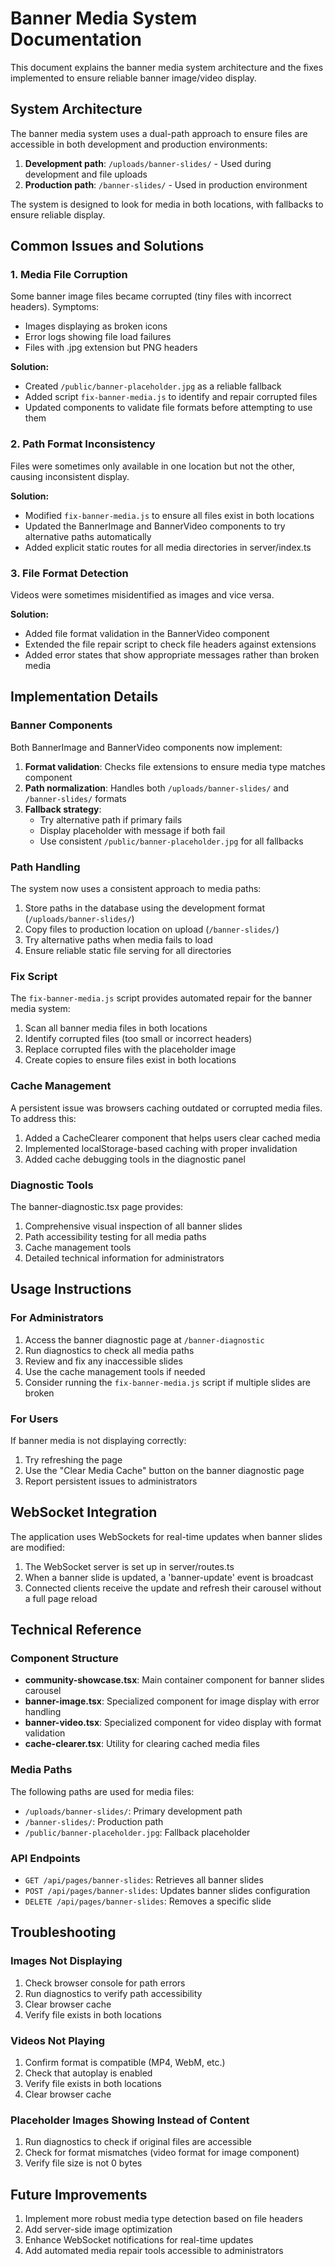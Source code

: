 # Banner Media System Documentation

This document explains the banner media system architecture and the fixes implemented to ensure reliable banner image/video display.

## System Architecture

The banner media system uses a dual-path approach to ensure files are accessible in both development and production environments:

1. **Development path**: `/uploads/banner-slides/` - Used during development and file uploads
2. **Production path**: `/banner-slides/` - Used in production environment

The system is designed to look for media in both locations, with fallbacks to ensure reliable display.

## Common Issues and Solutions

### 1. Media File Corruption

Some banner image files became corrupted (tiny files with incorrect headers). Symptoms:
- Images displaying as broken icons
- Error logs showing file load failures
- Files with .jpg extension but PNG headers

**Solution:**
- Created `/public/banner-placeholder.jpg` as a reliable fallback
- Added script `fix-banner-media.js` to identify and repair corrupted files
- Updated components to validate file formats before attempting to use them

### 2. Path Format Inconsistency

Files were sometimes only available in one location but not the other, causing inconsistent display.

**Solution:**
- Modified `fix-banner-media.js` to ensure all files exist in both locations
- Updated the BannerImage and BannerVideo components to try alternative paths automatically
- Added explicit static routes for all media directories in server/index.ts

### 3. File Format Detection

Videos were sometimes misidentified as images and vice versa.

**Solution:**
- Added file format validation in the BannerVideo component
- Extended the file repair script to check file headers against extensions
- Added error states that show appropriate messages rather than broken media

## Implementation Details

### Banner Components

Both BannerImage and BannerVideo components now implement:

1. **Format validation**: Checks file extensions to ensure media type matches component
2. **Path normalization**: Handles both `/uploads/banner-slides/` and `/banner-slides/` formats
3. **Fallback strategy**:
   - Try alternative path if primary fails
   - Display placeholder with message if both fail
   - Use consistent `/public/banner-placeholder.jpg` for all fallbacks

### Path Handling

The system now uses a consistent approach to media paths:

1. Store paths in the database using the development format (`/uploads/banner-slides/`)
2. Copy files to production location on upload (`/banner-slides/`)
3. Try alternative paths when media fails to load
4. Ensure reliable static file serving for all directories

### Fix Script

The `fix-banner-media.js` script provides automated repair for the banner media system:

1. Scan all banner media files in both locations
2. Identify corrupted files (too small or incorrect headers)
3. Replace corrupted files with the placeholder image
4. Create copies to ensure files exist in both locations

### Cache Management

A persistent issue was browsers caching outdated or corrupted media files. To address this:

1. Added a CacheClearer component that helps users clear cached media
2. Implemented localStorage-based caching with proper invalidation
3. Added cache debugging tools in the diagnostic panel

### Diagnostic Tools

The banner-diagnostic.tsx page provides:

1. Comprehensive visual inspection of all banner slides
2. Path accessibility testing for all media paths
3. Cache management tools
4. Detailed technical information for administrators

## Usage Instructions

### For Administrators

1. Access the banner diagnostic page at `/banner-diagnostic`
2. Run diagnostics to check all media paths
3. Review and fix any inaccessible slides
4. Use the cache management tools if needed
5. Consider running the `fix-banner-media.js` script if multiple slides are broken

### For Users

If banner media is not displaying correctly:

1. Try refreshing the page
2. Use the "Clear Media Cache" button on the banner diagnostic page
3. Report persistent issues to administrators

## WebSocket Integration

The application uses WebSockets for real-time updates when banner slides are modified:

1. The WebSocket server is set up in server/routes.ts
2. When a banner slide is updated, a 'banner-update' event is broadcast
3. Connected clients receive the update and refresh their carousel without a full page reload

## Technical Reference

### Component Structure

- **community-showcase.tsx**: Main container component for banner slides carousel
- **banner-image.tsx**: Specialized component for image display with error handling
- **banner-video.tsx**: Specialized component for video display with format validation
- **cache-clearer.tsx**: Utility for clearing cached media files

### Media Paths

The following paths are used for media files:

- `/uploads/banner-slides/`: Primary development path
- `/banner-slides/`: Production path
- `/public/banner-placeholder.jpg`: Fallback placeholder

### API Endpoints

- `GET /api/pages/banner-slides`: Retrieves all banner slides
- `POST /api/pages/banner-slides`: Updates banner slides configuration
- `DELETE /api/pages/banner-slides`: Removes a specific slide

## Troubleshooting

### Images Not Displaying

1. Check browser console for path errors
2. Run diagnostics to verify path accessibility
3. Clear browser cache
4. Verify file exists in both locations

### Videos Not Playing

1. Confirm format is compatible (MP4, WebM, etc.)
2. Check that autoplay is enabled
3. Verify file exists in both locations
4. Clear browser cache

### Placeholder Images Showing Instead of Content

1. Run diagnostics to check if original files are accessible
2. Check for format mismatches (video format for image component)
3. Verify file size is not 0 bytes

## Future Improvements

1. Implement more robust media type detection based on file headers
2. Add server-side image optimization
3. Enhance WebSocket notifications for real-time updates
4. Add automated media repair tools accessible to administrators